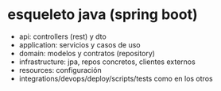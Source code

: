 # esqueleto java (spring boot)
- api: controllers (rest) y dto
- application: servicios y casos de uso
- domain: modelos y contratos (repository)
- infrastructure: jpa, repos concretos, clientes externos
- resources: configuración
- integrations/devops/deploy/scripts/tests como en los otros
